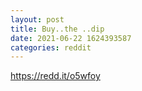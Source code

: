 ```yaml
--- 
layout: post 
title: Buy..the ..dip 
date: 2021-06-22 1624393587 
categories: reddit 
--- 
```

https://redd.it/o5wfoy